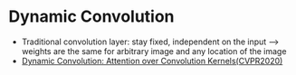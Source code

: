 # Dynamic Convolution
- Traditional convolution layer: stay fixed, independent on the input --> weights are the same for arbitrary image and any location of the image
- [Dynamic Convolution: Attention over Convolution Kernels(CVPR2020)](https://arxiv.org/abs/1912.03458)

